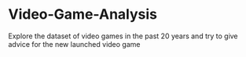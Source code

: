 # Video-Game-Analysis
Explore the dataset of video games in the past 20 years and try to give advice for the new launched video game
